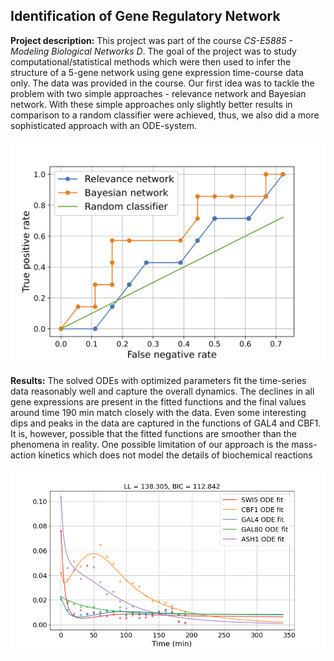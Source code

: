 ## Identification of Gene Regulatory Network

**Project description:** This project was part of the course *CS-E5885 - Modeling Biological Networks D*. The goal of the project was to study computational/statistical methods which were then used to infer the structure of a 5-gene network using gene expression time-course data only. The data was provided in the course. Our first idea was to tackle the problem with two simple approaches - relevance network and Bayesian network. With these simple approaches only slightly better results in comparison to a random classifier were achieved, thus, we also did a more sophisticated approach with an ODE-system.

![simple](/images/roc_corr_bayes.png)

**Results:** The solved ODEs with optimized parameters fit the time-series data reasonably well and capture the overall dynamics. The declines in all gene expressions are present in the fitted functions and the final values around time 190 min match closely with the data. Even some interesting dips and peaks in the data are captured in the functions of GAL4 and CBF1. It is, however, possible that the fitted functions are smoother than the phenomena in reality. One possible limitation of our approach is the mass-action kinetics which does not model the details of biochemical reactions

![modeling](/images/all.png)
